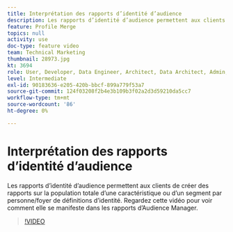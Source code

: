 ```yaml
---
title: Interprétation des rapports d’identité d’audience
description: Les rapports d’identité d’audience permettent aux clients de créer des rapports sur la population totale d’une caractéristique ou d’un segment par personne/foyer de définitions de l’identité. Regardez cette vidéo pour voir comment elle se manifeste dans les rapports d’Audience Manager.
feature: Profile Merge
topics: null
activity: use
doc-type: feature video
team: Technical Marketing
thumbnail: 28973.jpg
kt: 3694
role: User, Developer, Data Engineer, Architect, Data Architect, Admin, Leader
level: Intermediate
exl-id: 90183636-e205-420b-bbcf-899a779f53a7
source-git-commit: 124f03208f2b4e3b109b3f02a2d3d59210da5cc7
workflow-type: tm+mt
source-wordcount: '86'
ht-degree: 0%

---
```


# Interprétation des rapports d’identité d’audience

Les rapports d’identité d’audience permettent aux clients de créer des rapports sur la population totale d’une caractéristique ou d’un segment par personne/foyer de définitions d’identité. Regardez cette vidéo pour voir comment elle se manifeste dans les rapports d’Audience Manager.

>[!VIDEO](https://video.tv.adobe.com/v/28973/?quality=12)
